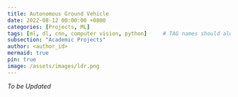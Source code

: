 ```yaml
---
title: Autonomous Ground Vehicle
date: 2022-08-12 00:00:00 +0800
categories: [Projects, ML]
tags: [ml, dl, cnn, computer vision, python]     # TAG names should always be lowercase
subsection: "Academic Projects"
author: <author_id>
mermaid: true
pin: true
image: /assets/images/ldr.png
---
```


*To be Updated*